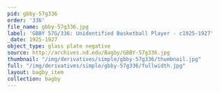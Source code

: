 ```yaml
---
pid: gbby-57g336
order: '336'
file_name: gbby-57g336.jpg
label: 'GBBY 57G/336: Unidentified Basketball Player - c1925-1927'
_date: 1925-1927
object_type: glass plate negative
source: http://archives.nd.edu/Bagby/GBBY-57g336.jpg
thumbnail: "/img/derivatives/simple/gbby-57g336/thumbnail.jpg"
full: "/img/derivatives/simple/gbby-57g336/fullwidth.jpg"
layout: bagby_item
collection: bagby
---
```

